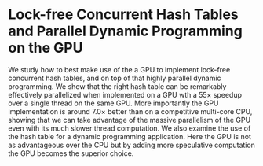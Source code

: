 # Lock-free Concurrent Hash Tables and Parallel Dynamic Programming on the GPU

We study how to best make use of the a GPU to implement lock-free
concurrent hash tables, and on top of that highly parallel dynamic
programming.  We show that the right hash table can be remarkably
effectively parallelized when implemented on a GPU wth a $55\times$
speedup over a single thread on the same GPU.  More importantly the
GPU implementation is around $7.0\times$ better than on a competitive
multi-core CPU, showing that we can take advantage of the massive
parallelism of the GPU even with its much slower thread computation.
We also examine the use of the hash table for a dynamic programming
application. Here the GPU is not as advantageous over the CPU but by
adding more speculative computation the GPU becomes the superior
choice.



